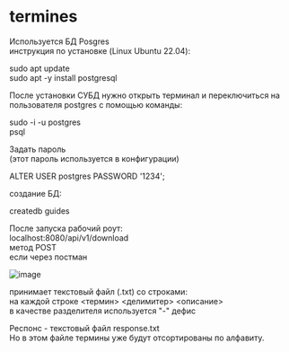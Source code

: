 # termines
Используется БД Posgres  
инструкция по установке (Linux Ubuntu 22.04):  
  
sudo apt update  
sudo apt -y install postgresql  
  
После установки СУБД нужно открыть терминал и переключиться на пользователя postgres с помощью команды:  
  
sudo -i -u postgres  
psql  
  
Задать пароль  
(этот пароль используется в конфигурации)  
  
ALTER USER postgres PASSWORD '1234';  

создание БД:  

createdb guides  

После запуска рабочий роут:  
localhost:8080/api/v1/download  
метод POST  
если через постман  
  
![image](https://github.com/MikhailPigolkin/termines/assets/36242761/2c12f2d0-326f-4040-8147-f5afb27663ee)

принимает текстовый файл (.txt) со строками:  
на каждой строке <термин> <делимитер> <описание>  
в качестве разделителя используется "-" дефис  
  
Респонс - текстовый файл response.txt  
Но в этом файле термины уже будут отсортированы по алфавиту.  
